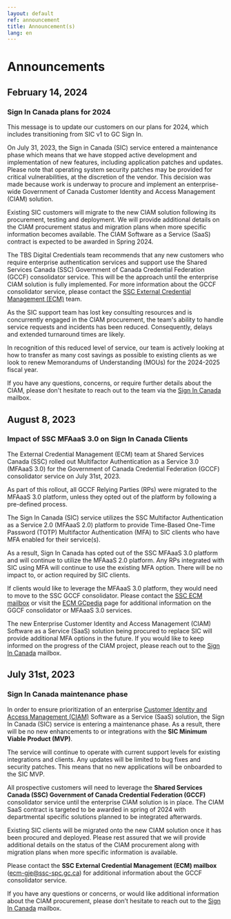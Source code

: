 ```yaml
---
layout: default
ref: announcement
title: Announcement(s)
lang: en
---
```


# Announcements

## February 14, 2024
### Sign In Canada plans for 2024

This message is to update our customers on our plans for 2024, which includes transitioning from SIC v1 to GC Sign In. 

On July 31, 2023, the Sign in Canada (SIC) service entered a maintenance phase which means that we have stopped active development and implementation of new features, including application patches and updates. Please note that operating system security patches may be provided for critical vulnerabilities, at the discretion of the vendor. This decision was made because work is underway to procure and implement an enterprise-wide Government of Canada Customer Identity and Access Management (CIAM) solution.  

Existing SIC customers will migrate to the new CIAM solution following its procurement, testing and deployment. We will provide additional details on the CIAM procurement status and migration plans when more specific information becomes available. The CIAM Software as a Service (SaaS) contract is expected to be awarded in Spring 2024.  

The TBS Digital Credentials team recommends that any new customers who require enterprise authentication services and support use the Shared Services Canada (SSC) Government of Canada Credential Federation (GCCF) consolidator service. This will be the approach until the enterprise CIAM solution is fully implemented.  For more information about the GCCF consolidator service, please contact the [SSC External Credential Management (ECM)](mailto:ecm-gje@ssc-spc.gc.ca) team. 

As the SIC support team has lost key consulting resources and is concurrently engaged in the CIAM procurement, the team's ability to handle service requests and incidents has been reduced. Consequently, delays and extended turnaround times are likely. 

In recognition of this reduced level of service, our team is actively looking at how to transfer as many cost savings as possible to existing clients as we look to renew Memorandums of Understanding (MOUs) for the 2024-2025 fiscal year. 

If you have any questions, concerns, or require further details about the CIAM, please don't hesitate to reach out to the team via the [Sign In Canada](mailto:SignIn-AuthentiCanada@tbs-sct.gc.ca) mailbox.

## August 8, 2023
### Impact of SSC MFAaaS 3.0 on Sign In Canada Clients

The External Credential Management (ECM) team at Shared Services Canada (SSC) rolled out Multifactor Authentication as a Service 3.0 (MFAaaS 3.0) for the Government of Canada Credential Federation (GCCF) consolidator service on July 31st, 2023.

As part of this rollout, all GCCF Relying Parties (RPs) were migrated to the MFAaaS 3.0 platform, unless they opted out of the platform by following a pre-defined process.

The Sign In Canada (SIC) service utilizes the SSC Multifactor Authentication as a Service 2.0 (MFAaaS 2.0) platform to provide Time-Based One-Time Password (TOTP) Multifactor Authentication (MFA) to SIC clients who have MFA enabled for their service(s).

As a result, Sign In Canada has opted out of the SSC MFAaaS 3.0 platform and will continue to utilize the MFAaaS 2.0 platform. Any RPs integrated with SIC using MFA will continue to use the existing MFA option. There will be no impact to, or action required by SIC clients.

If clients would like to leverage the MFAaaS 3.0 platform, they would need to move to the SSC GCCF consolidator. Please contact the [SSC ECM mailbox](mailto:ecm-gje@ssc-spc.gc.ca) or visit the [ECM GCpedia](https://www.gcpedia.gc.ca/wiki/ECM) page for additional information on the GGCF consolidator or MFAaaS 3.0 services.

The new Enterprise Customer Identity and Access Management (CIAM) Software as a Service (SaaS) solution being procured to replace SIC will provide additional MFA options in the future. If you would like to keep informed on the progress of the CIAM project, please reach out to the [Sign In Canada](mailto:SignIn-AuthentiCanada@tbs-sct.gc.ca) mailbox.

## July 31st, 2023
### Sign In Canada maintenance phase

In order to ensure prioritization of an enterprise [Customer Identity and Access Management (CIAM)](https://www.gartner.com/en/information-technology/glossary/customer-identity-access-management-ciam) Software as a Service (SaaS) solution, the Sign In Canada (SIC) service is entering a maintenance phase. As a result, there will be no new enhancements to or integrations with the **SIC Minimum Viable Product (MVP)**. 

The service will continue to operate with current support levels for existing integrations and clients.  Any updates will be limited to bug fixes and security patches.  This means that no new applications will be onboarded to the SIC MVP.

All prospective customers will need to leverage the **Shared Services Canada (SSC) Government of Canada Credential Federation (GCCF)** consolidator service until the enterprise CIAM solution is in place. The CIAM SaaS contract is targeted to be awarded in spring of 2024 with departmental specific solutions planned to be integrated afterwards.

Existing SIC clients will be migrated onto the new CIAM solution once it has been procured and deployed. Please rest assured that we will provide additional details on the status of the CIAM procurement along with migration plans when more specific information is available.

Please contact the **SSC External Credential Management (ECM) mailbox** (ecm-gje@ssc-spc.gc.ca) for additional information about the GCCF consolidator service.

If you have any questions or concerns, or would like additional information about the CIAM procurement, please don’t hesitate to reach out to the [Sign In Canada](mailto:SignIn-AuthentiCanada@tbs-sct.gc.ca) mailbox.

